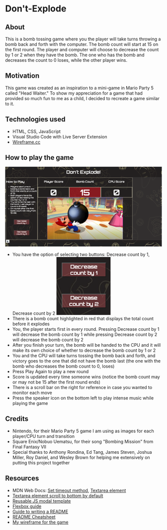 # Don\'t-Explode

## About
This is a bomb tossing game where you the player will take turns throwing a bomb back and forth with the computer. The bomb count will start 
at 15 on the first round. The player and computer will choose to decrease the count by 1 or 2 when they have the bomb. The one who has the bomb
and decreases the count to 0 loses, while the other player wins.


## Motivation
This game was created as an inspiration to a mini-game in Mario Party 5 called "Head Waiter." To show my appreciation for a game that had 
provided so much fun to me as a child, I decided to recreate a game similar to it.


## Technologies used
* HTML, CSS, JavaScript
* Visual Studio Code with Live Server Extension
* [Wireframe.cc](https://wireframe.cc/)


## How to play the game
![Alt text](./assets/Screenshot_dont_explode.png?raw=true "Title")
* You have the option of selecting two buttons: Decrease count by 1, Decrease count by 2
![Alt text](./assets/Screenshot_buttons.png?raw=true "Title")
* There is a bomb count highlighted in red that displays the total count before it explodes
* You, the player starts first in every round. Pressing Decrease count by 1 will decrease the bomb count by 1 while pressing Decrease count by 2 will decrease the bomb count by 2
* After you finish your turn, the bomb will be handed to the CPU and it will make its own choice of whether to decrease the bomb count by 1 or 2
* You and the CPU will take turns tossing the bomb back and forth, and victory goes to the one that did not have the bomb last (the one with the bomb who decreases the bomb count to 0, loses)
* Press Play Again to play a new round
* Score is updated every time someone wins (notice the bomb count may or may not be 15 after the first round ends)
* There is a scroll bar on the right for reference in case you wanted to monitor each move
* Press the speaker icon on the bottom left to play intense music while playing the game

## Credits
* Nintendo, for their Mario Party 5 game I am using as images for each player/CPU turn and transition
* Square Enix/Nobuo Uematsu, for their song "Bombing Mission" from Final Fantasy VII
* Special thanks to Anthony Rondina, Ed Tang, James Steven, Joshua Miller, Roy Daniel, and Wesley Brown for helping me extensively on putting this project together

## Resources
* MDN Web Docs: [Set timeout method](https://developer.mozilla.org/en-US/docs/Web/API/setTimeout), [Textarea element](https://developer.mozilla.org/en-US/docs/Web/HTML/Element/textarea)
* [Textarea element scroll to bottom by default](https://stackoverflow.com/questions/7373081/how-to-have-a-textarea-to-keep-scrolled-to-the-bottom-when-updated)
* [Reusable JS modal template](https://codepen.io/eddyerburgh/pen/YqvVrr)
* [Flexbox guide](https://css-tricks.com/snippets/css/a-guide-to-flexbox/#flexbox-properties)
* [Guide to writing a README](https://meakaakka.medium.com/a-beginners-guide-to-writing-a-kickass-readme-7ac01da88ab3)
* [README Cheatsheet](https://github.com/adam-p/markdown-here/wiki/Markdown-Cheatsheet)
* [My wireframe for the game](https://wireframe.cc/96MKRd)